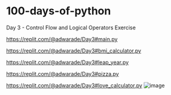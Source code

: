 # 100-days-of-python

Day 3 - Control Flow and Logical Operators
Exercise

https://replit.com/@adwarade/Day3#main.py

https://replit.com/@adwarade/Day3#bmi_calculator.py

https://replit.com/@adwarade/Day3#leap_year.py

https://replit.com/@adwarade/Day3#pizza.py


https://replit.com/@adwarade/Day3#love_calculator.py
![image](https://github.com/user-attachments/assets/985deda8-f12e-4f3b-b921-427f5291bbf5)

